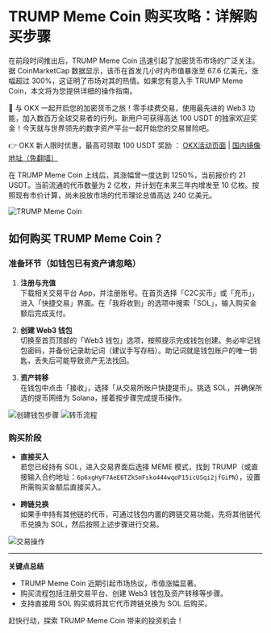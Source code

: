 # TRUMP Meme Coin 购买攻略：详解购买步骤

在前段时间推出后，TRUMP Meme Coin 迅速引起了加密货币市场的广泛关注。据 CoinMarketCap 数据显示，该币在首发几小时内市值暴涨至 67.6 亿美元，涨幅超过 300%，这证明了市场对其的热情。如果您有意入手 TRUMP Meme Coin，本文将为您提供详细的操作指南。

🚀 与 OKX 一起开启您的加密货币之旅！零手续费交易，使用最先进的 Web3 功能，加入数百万全球交易者的行列。新用户可获得高达 100 USDT 的独家欢迎奖金！今天就与世界领先的数字资产平台一起开始您的交易冒险吧。

👉 OKX 新人限时优惠，最高可领取 100 USDT 奖励 ： [OKX活动页面](https://bit.ly/OKXe) | [国内镜像地址（免翻墙）](https://bit.ly/okX)

在 TRUMP Meme Coin 上线后，其涨幅曾一度达到 1250%，当前报价约 21 USDT。当前流通的代币数量为 2 亿枚，并计划在未来三年内增发至 10 亿枚。按照现有市价计算，尚未投放市场的代币理论总值高达 240 亿美元。

![TRUMP Meme Coin](https://www.jmhbdh.com/wp-content/img/181430411144.webp)

## 如何购买 TRUMP Meme Coin？

### 准备环节（如钱包已有资产请忽略）

1. **注册与充值**  
   下载相关交易平台 App，并注册账号。在首页选择「C2C买币」或「充币」，进入「快捷交易」界面。在「我将收到」的选项中搜索「SOL」，输入购买金额后完成支付。

2. **创建 Web3 钱包**  
   切换至首页顶部的「Web3 钱包」选项，按照提示完成钱包创建。务必牢记钱包密码，并备份记录助记词（建议手写存档）。助记词就是钱包账户的唯一钥匙，丢失后可能导致资产无法找回。

3. **资产转移**  
   在钱包中点击「接收」，选择「从交易所账户快捷提币」。挑选 SOL，并确保所选的提币网络为 Solana，接着按步骤完成提币操作。

![创建钱包步骤](https://www.jmhbdh.com/wp-content/img/596231812.webp)
![转币流程](https://www.jmhbdh.com/wp-content/img/543415634631718.webp)

### 购买阶段

- **直接买入**  
  若您已经持有 SOL，进入交易界面后选择 MEME 模式，找到 TRUMP（或直接输入合约地址：`6p6xgHyF7AeE6TZkSmFsko444wqoP15icUSqi2jfGiPN`），设置所需购买金额后直接买入。

- **跨链兑换**  
  如果手中持有其他链的代币，可通过钱包内置的跨链交易功能，先将其他链代币兑换为 SOL，然后按照上述步骤进行交易。

![交易操作](https://www.jmhbdh.com/wp-content/img/564257527.webp)

---

**关键点总结**  
- TRUMP Meme Coin 近期引起市场热议，市值涨幅显著。  
- 购买流程包括注册交易平台、创建 Web3 钱包及资产转移等步骤。  
- 支持直接用 SOL 购买或将其它代币跨链兑换为 SOL 后购买。  

赶快行动，探索 TRUMP Meme Coin 带来的投资机会！